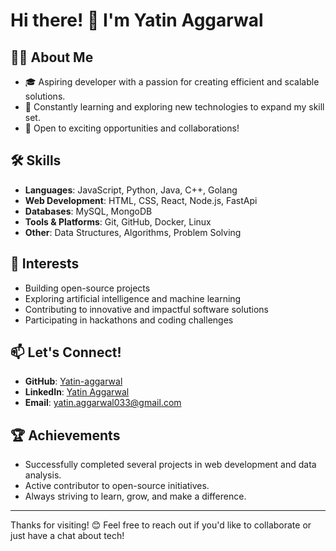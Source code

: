 # Hi there! 👋 I'm Yatin Aggarwal

## 👨‍💻 About Me
- 🎓 Aspiring developer with a passion for creating efficient and scalable solutions.
- 🌱 Constantly learning and exploring new technologies to expand my skill set.
- 💼 Open to exciting opportunities and collaborations!

## 🛠️ Skills
- **Languages**: JavaScript, Python, Java, C++, Golang
- **Web Development**: HTML, CSS, React, Node.js, FastApi
- **Databases**: MySQL, MongoDB
- **Tools & Platforms**: Git, GitHub, Docker, Linux
- **Other**: Data Structures, Algorithms, Problem Solving

## 🌟 Interests
- Building open-source projects
- Exploring artificial intelligence and machine learning
- Contributing to innovative and impactful software solutions
- Participating in hackathons and coding challenges


## 📫 Let's Connect!
- **GitHub**: [Yatin-aggarwal](https://github.com/Yatin-aggarwal)
- **LinkedIn**: [Yatin Aggarwal](https://www.linkedin.com/in/yatin-aggarwal/)
- **Email**: [yatin.aggarwal033@gmail.com](mailto:yatin.aggarwal033@gmail.com)

## 🏆 Achievements
- Successfully completed several projects in web development and data analysis.
- Active contributor to open-source initiatives.
- Always striving to learn, grow, and make a difference.

---

Thanks for visiting! 😊 Feel free to reach out if you'd like to collaborate or just have a chat about tech!
